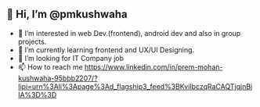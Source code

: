 ##  👋 Hi, I’m @pmkushwaha
- 👀 I’m interested in web Dev.(frontend), android dev and also in group projects.
- 🌱 I’m currently learning frontend and UX/UI Designing.
- 💞️ I’m looking for IT Company job  <br>
- 📫 How to reach me https://www.linkedin.com/in/prem-mohan-kushwaha-95bbb2207/?lipi=urn%3Ali%3Apage%3Ad_flagship3_feed%3BKviIbczqRaCAQTjqjnBjlA%3D%3D

<!---
pmkushwaha/pmkushwaha is a ✨ special ✨ repository because its `README.md` (this file) appears on your GitHub profile.
You can click the Preview link to take a look at your changes.
--->
